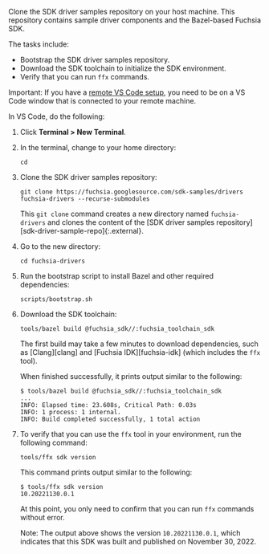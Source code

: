 Clone the SDK driver samples repository on your host machine. This repository
contains sample driver components and the Bazel-based Fuchsia SDK.

The tasks include:

*   Bootstrap the SDK driver samples repository.
*   Download the SDK toolchain to initialize the SDK environment.
*   Verify that you can run `ffx` commands.

Important: If you have a [remote VS Code setup][remote-vs-code-setup],
you need to be on a VS Code window that is connected to your remote machine.

In VS Code, do the following:

1. Click **Terminal > New Terminal**.

1. In the terminal, change to your home directory:

   ```posix-terminal
   cd
   ```

1. Clone the SDK driver samples repository:

   ```posix-terminal
   git clone https://fuchsia.googlesource.com/sdk-samples/drivers fuchsia-drivers --recurse-submodules
   ```

   This `git clone` command creates a new directory named `fuchsia-drivers` and
   clones the content of the
   [SDK driver samples repository][sdk-driver-sample-repo]{:.external}.

1. Go to the new directory:

   ```posix-terminal
   cd fuchsia-drivers
   ```

1. Run the bootstrap script to install Bazel and other required dependencies:

   ```posix-terminal
   scripts/bootstrap.sh
   ```

1. Download the SDK toolchain:

   ```posix-terminal
   tools/bazel build @fuchsia_sdk//:fuchsia_toolchain_sdk
   ```

   The first build may take a few minutes to download dependencies, such as
   [Clang][clang] and [Fuchsia IDK][fuchsia-idk] (which includes the `ffx` tool).

   When finished successfully, it prints output similar to the following:

   ```none {:.devsite-disable-click-to-copy}
   $ tools/bazel build @fuchsia_sdk//:fuchsia_toolchain_sdk
   ...
   INFO: Elapsed time: 23.608s, Critical Path: 0.03s
   INFO: 1 process: 1 internal.
   INFO: Build completed successfully, 1 total action
   ```

5. To verify that you can use the `ffx` tool in your environment, run the
   following command:

   ```posix-terminal
   tools/ffx sdk version
   ```

   This command prints output similar to the following:

   ```none {:.devsite-disable-click-to-copy}
   $ tools/ffx sdk version
   10.20221130.0.1
   ```

   At this point, you only need to confirm that you can run `ffx` commands
   without error.

   Note: The output above shows the version `10.20221130.0.1`, which indicates that
   this SDK was built and published on November 30, 2022.

<!-- Reference links -->

[remote-vs-code-setup]: /docs/reference/tools/editors/vscode/remote-workspaces.md
